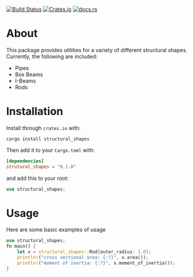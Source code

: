 [![Build Status](https://travis-ci.com/cmccomb/trussx.svg?branch=master)](https://travis-ci.com/cmccomb/structural-shapes)
[![Crates.io](https://img.shields.io/crates/v/trussx.svg)](https://crates.io/crates/structural-shapes)
[![docs.rs](https://docs.rs/trussx/badge.svg)](https://docs.rs/structural-shapes)
# About
This package provides utilities for a variety of different structural shapes. Currently, the following are included:
- Pipes
- Box Beams
- I-Beams
- Rods

# Installation
Install through ``crates.io`` with:
```shell script
cargo install structural_shapes
```

Then add it to your `Cargo.toml` with:
```toml
[dependencies]
strutural_shapes = "0.1.0"
```
and add this to your root:
```rust
use structural_shapes;
```
# Usage
Here are some basic examples of usage

```rust
use structural_shapes;
fn main() {
    let x = structural_shapes::Rod{outer_radius: 1.0};
    println!("cross sectional area: {:?}", x.area());
    println!("moment of inertia: {:?}", x.moment_of_inertia());
}
```
